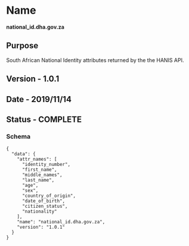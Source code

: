 # Name
**national_id.dha.gov.za**

## Purpose
South African National Identity attributes returned by the the HANIS API.

## Version - 1.0.1

## Date - 2019/11/14

## Status - **COMPLETE**

### Schema

```
{
  "data": {
    "attr_names": [
      "identity_number",
      "first_name",
      "middle_names",
      "last_name",
      "age",
      "sex",
      "country_of_origin",
      "date_of_birth",
      "citizen_status",
      "nationality"
    ],
    "name": "national_id.dha.gov.za",
    "version": "1.0.1"
  }
}
``` 